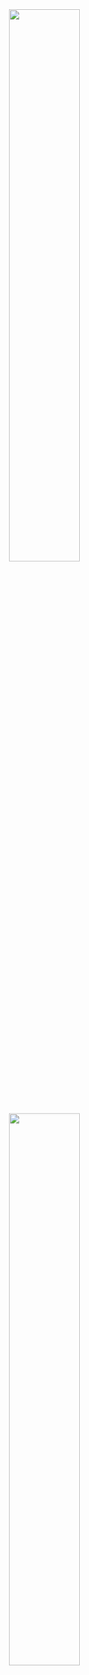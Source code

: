 <img align="right" width="50%" src="https://github-readme-stats.vercel.app/api?username=ignxcy&title_color=eb1f6a&icon_color=999&text_color=999999&bg_color=0,27282200,0000000F&show_icons=true&hide_border=true&count_private=true">

<img align='right' width='50%' src="https://github-readme-stats.vercel.app/api/top-langs/?username=ignxcy&hide=&layout=compact&card_width=495&title_color=eb1f6a&icon_color=e28905&text_color=999999&bg_color=0,27282200,0000000F&hide_border=true">
